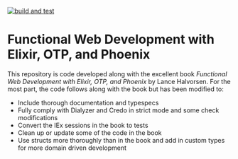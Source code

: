 [![build and test](https://github.com/bmitc/functional-web-development-with-elixir/actions/workflows/build-and-test.yml/badge.svg?branch=main)](https://github.com/bmitc/functional-web-development-with-elixir/actions/workflows/build-and-test.yml)

# Functional Web Development with Elixir, OTP, and Phoenix

This repository is code developed along with the excellent book *Functional Web Development with Elixir, OTP, and Phoenix* by Lance Halvorsen. For the most part, the code follows along with the book but has been modified to:

* Include thorough documentation and typespecs
* Fully comply with Dialyzer and Credo in strict mode and some check modifications
* Convert the IEx sessions in the book to tests
* Clean up or update some of the code in the book
* Use structs more thoroughly than in the book and add in custom types for more domain driven development
